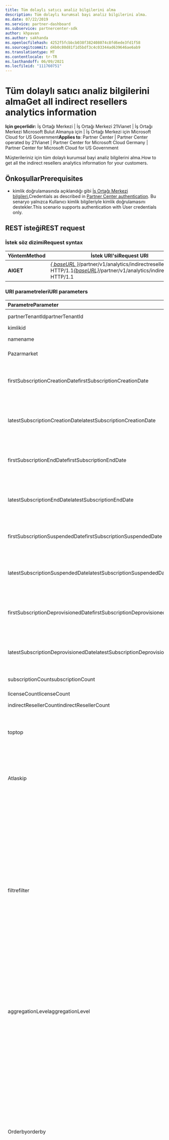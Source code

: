 ```yaml
---
title: Tüm dolaylı satıcı analiz bilgilerini alma
description: Tüm dolaylı kurumsal bayi analiz bilgilerini alma.
ms.date: 07/22/2019
ms.service: partner-dashboard
ms.subservice: partnercenter-sdk
author: khpavan
ms.author: sakhanda
ms.openlocfilehash: 4252f5fcbbcb038f382408074c8fd6ede3fd1f58
ms.sourcegitcommit: d4b0c80d81f1d5bdf3c4c03344ad639646ae6ab9
ms.translationtype: MT
ms.contentlocale: tr-TR
ms.lasthandoff: 06/09/2021
ms.locfileid: "111760751"
---
```

# <a name="get-all-indirect-resellers-analytics-information"></a><span data-ttu-id="bd54b-103">Tüm dolaylı satıcı analiz bilgilerini alma</span><span class="sxs-lookup"><span data-stu-id="bd54b-103">Get all indirect resellers analytics information</span></span>

<span data-ttu-id="bd54b-104">**Için geçerlidir:** İş Ortağı Merkezi | İş Ortağı Merkezi 21Vianet | İş Ortağı Merkezi Microsoft Bulut Almanya için | İş Ortağı Merkezi için Microsoft Cloud for US Government</span><span class="sxs-lookup"><span data-stu-id="bd54b-104">**Applies to**: Partner Center | Partner Center operated by 21Vianet | Partner Center for Microsoft Cloud Germany | Partner Center for Microsoft Cloud for US Government</span></span>

<span data-ttu-id="bd54b-105">Müşterileriniz için tüm dolaylı kurumsal bayi analiz bilgilerini alma.</span><span class="sxs-lookup"><span data-stu-id="bd54b-105">How to get all the indirect resellers analytics information for your customers.</span></span>

## <a name="prerequisites"></a><span data-ttu-id="bd54b-106">Önkoşullar</span><span class="sxs-lookup"><span data-stu-id="bd54b-106">Prerequisites</span></span>

- <span data-ttu-id="bd54b-107">kimlik doğrulamasında açıklandığı gibi [İş Ortağı Merkezi bilgileri.](partner-center-authentication.md)</span><span class="sxs-lookup"><span data-stu-id="bd54b-107">Credentials as described in [Partner Center authentication](partner-center-authentication.md).</span></span> <span data-ttu-id="bd54b-108">Bu senaryo yalnızca Kullanıcı kimlik bilgileriyle kimlik doğrulamasını destekler.</span><span class="sxs-lookup"><span data-stu-id="bd54b-108">This scenario supports authentication with User credentials only.</span></span>

## <a name="rest-request"></a><span data-ttu-id="bd54b-109">REST isteği</span><span class="sxs-lookup"><span data-stu-id="bd54b-109">REST request</span></span>

### <a name="request-syntax"></a><span data-ttu-id="bd54b-110">İstek söz dizimi</span><span class="sxs-lookup"><span data-stu-id="bd54b-110">Request syntax</span></span>

| <span data-ttu-id="bd54b-111">Yöntem</span><span class="sxs-lookup"><span data-stu-id="bd54b-111">Method</span></span>  | <span data-ttu-id="bd54b-112">İstek URI'si</span><span class="sxs-lookup"><span data-stu-id="bd54b-112">Request URI</span></span> |
|---------|-------------|
| <span data-ttu-id="bd54b-113">**Al**</span><span class="sxs-lookup"><span data-stu-id="bd54b-113">**GET**</span></span> | <span data-ttu-id="bd54b-114">[*\{ baseURL \}*](partner-center-rest-urls.md)/partner/v1/analytics/indirectresellers HTTP/1.1</span><span class="sxs-lookup"><span data-stu-id="bd54b-114">[*\{baseURL\}*](partner-center-rest-urls.md)/partner/v1/analytics/indirectresellers HTTP/1.1</span></span> |

### <a name="uri-parameters"></a><span data-ttu-id="bd54b-115">URI parametreleri</span><span class="sxs-lookup"><span data-stu-id="bd54b-115">URI parameters</span></span>

| <span data-ttu-id="bd54b-116">Parametre</span><span class="sxs-lookup"><span data-stu-id="bd54b-116">Parameter</span></span>                             | <span data-ttu-id="bd54b-117">Tür</span><span class="sxs-lookup"><span data-stu-id="bd54b-117">Type</span></span>     | <span data-ttu-id="bd54b-118">Açıklama</span><span class="sxs-lookup"><span data-stu-id="bd54b-118">Description</span></span>                              |
|:--------------------------------------|:---------|:-----------------------------------------|
| <span data-ttu-id="bd54b-119">partnerTenantId</span><span class="sxs-lookup"><span data-stu-id="bd54b-119">partnerTenantId</span></span>                       | <span data-ttu-id="bd54b-120">string</span><span class="sxs-lookup"><span data-stu-id="bd54b-120">string</span></span>   | <span data-ttu-id="bd54b-121">Dolaylı kurumsal bayi verilerini almak istediğiniz iş ortağının Kiracı Kimliği.</span><span class="sxs-lookup"><span data-stu-id="bd54b-121">The Tenant ID of the partner for which you want to retrieve indirect resellers data.</span></span> |
| <span data-ttu-id="bd54b-122">kimlik</span><span class="sxs-lookup"><span data-stu-id="bd54b-122">id</span></span>                                    | <span data-ttu-id="bd54b-123">string</span><span class="sxs-lookup"><span data-stu-id="bd54b-123">string</span></span>   | <span data-ttu-id="bd54b-124">Dolaylı kurumsal bayi kimliği</span><span class="sxs-lookup"><span data-stu-id="bd54b-124">Indirect reseller ID</span></span>                                                                 |
| <span data-ttu-id="bd54b-125">name</span><span class="sxs-lookup"><span data-stu-id="bd54b-125">name</span></span>                                  | <span data-ttu-id="bd54b-126">string</span><span class="sxs-lookup"><span data-stu-id="bd54b-126">string</span></span>   | <span data-ttu-id="bd54b-127">Dolaylı kurumsal bayi verilerini almak istediğiniz iş ortağının adı.</span><span class="sxs-lookup"><span data-stu-id="bd54b-127">The Name of the partner for which you want to retrieve indirect resellers data.</span></span>      |
| <span data-ttu-id="bd54b-128">Pazar</span><span class="sxs-lookup"><span data-stu-id="bd54b-128">market</span></span>                                | <span data-ttu-id="bd54b-129">string</span><span class="sxs-lookup"><span data-stu-id="bd54b-129">string</span></span>   | <span data-ttu-id="bd54b-130">Dolaylı kurumsal bayi verilerini almak istediğiniz iş ortağının Marketi.</span><span class="sxs-lookup"><span data-stu-id="bd54b-130">The Market of the partner for which you want to retrieve indirect resellers data.</span></span>    |
| <span data-ttu-id="bd54b-131">firstSubscriptionCreationDate</span><span class="sxs-lookup"><span data-stu-id="bd54b-131">firstSubscriptionCreationDate</span></span>         | <span data-ttu-id="bd54b-132">UTC tarih saat biçiminde dize</span><span class="sxs-lookup"><span data-stu-id="bd54b-132">string in UTC date time format</span></span>  | <span data-ttu-id="bd54b-133">Dolaylı kurumsal bayi verilerini almak istediğiniz ilk aboneliğin oluşturma tarihi.</span><span class="sxs-lookup"><span data-stu-id="bd54b-133">The creation date of the first subscription based on which you want to retrieve indirect resellers data.</span></span>  |
| <span data-ttu-id="bd54b-134">latestSubscriptionCreationDate</span><span class="sxs-lookup"><span data-stu-id="bd54b-134">latestSubscriptionCreationDate</span></span>        | <span data-ttu-id="bd54b-135">UTC tarih saat biçiminde dize</span><span class="sxs-lookup"><span data-stu-id="bd54b-135">string in UTC date time format</span></span>  | <span data-ttu-id="bd54b-136">En son aboneliğin oluşturma tarihi.</span><span class="sxs-lookup"><span data-stu-id="bd54b-136">The creation date of the latest subscription.</span></span>                 |
| <span data-ttu-id="bd54b-137">firstSubscriptionEndDate</span><span class="sxs-lookup"><span data-stu-id="bd54b-137">firstSubscriptionEndDate</span></span>              | <span data-ttu-id="bd54b-138">UTC tarih saat biçiminde dize</span><span class="sxs-lookup"><span data-stu-id="bd54b-138">string in UTC date time format</span></span>  | <span data-ttu-id="bd54b-139">Herhangi bir abonelik ilk kez sona erer.</span><span class="sxs-lookup"><span data-stu-id="bd54b-139">First time any subscription was ended.</span></span>                        |
| <span data-ttu-id="bd54b-140">latestSubscriptionEndDate</span><span class="sxs-lookup"><span data-stu-id="bd54b-140">latestSubscriptionEndDate</span></span>             | <span data-ttu-id="bd54b-141">UTC tarih saat biçiminde dize</span><span class="sxs-lookup"><span data-stu-id="bd54b-141">string in UTC date time format</span></span>  | <span data-ttu-id="bd54b-142">Herhangi bir aboneliğin son bitiş tarihi.</span><span class="sxs-lookup"><span data-stu-id="bd54b-142">Latest date when any subscription was ended.</span></span>                  |
| <span data-ttu-id="bd54b-143">firstSubscriptionSuspendedDate</span><span class="sxs-lookup"><span data-stu-id="bd54b-143">firstSubscriptionSuspendedDate</span></span>        | <span data-ttu-id="bd54b-144">UTC tarih saat dizesi</span><span class="sxs-lookup"><span data-stu-id="bd54b-144">string in UTC date time</span></span>         | <span data-ttu-id="bd54b-145">Herhangi bir abonelik ilk kez askıya alınmıştır.</span><span class="sxs-lookup"><span data-stu-id="bd54b-145">First time any subscription was suspended.</span></span>                    |
| <span data-ttu-id="bd54b-146">latestSubscriptionSuspendedDate</span><span class="sxs-lookup"><span data-stu-id="bd54b-146">latestSubscriptionSuspendedDate</span></span>       | <span data-ttu-id="bd54b-147">UTC tarih saat biçiminde dize</span><span class="sxs-lookup"><span data-stu-id="bd54b-147">string in UTC date time format</span></span>  | <span data-ttu-id="bd54b-148">Herhangi bir aboneliğin askıya alınarak son tarihi.</span><span class="sxs-lookup"><span data-stu-id="bd54b-148">Latest date when any subscription was suspended.</span></span>              |
| <span data-ttu-id="bd54b-149">firstSubscriptionDeprovisionedDate</span><span class="sxs-lookup"><span data-stu-id="bd54b-149">firstSubscriptionDeprovisionedDate</span></span>    | <span data-ttu-id="bd54b-150">UTC tarih saat biçiminde dize</span><span class="sxs-lookup"><span data-stu-id="bd54b-150">string in UTC date time format</span></span>  | <span data-ttu-id="bd54b-151">İlk kez bir aboneliğinvision'ları silindi.</span><span class="sxs-lookup"><span data-stu-id="bd54b-151">First time any subscription was deprovisioned.</span></span>                |
| <span data-ttu-id="bd54b-152">latestSubscriptionDeprovisionedDate</span><span class="sxs-lookup"><span data-stu-id="bd54b-152">latestSubscriptionDeprovisionedDate</span></span>   | <span data-ttu-id="bd54b-153">UTC tarih saat biçiminde dize</span><span class="sxs-lookup"><span data-stu-id="bd54b-153">string in UTC date time format</span></span>  | <span data-ttu-id="bd54b-154">Herhangi bir aboneliğin onaysız olduğu en son tarih.</span><span class="sxs-lookup"><span data-stu-id="bd54b-154">Latest date when any subscription was deprovisioned.</span></span>          |
| <span data-ttu-id="bd54b-155">subscriptionCount</span><span class="sxs-lookup"><span data-stu-id="bd54b-155">subscriptionCount</span></span>                     | <span data-ttu-id="bd54b-156">double</span><span class="sxs-lookup"><span data-stu-id="bd54b-156">double</span></span>   | <span data-ttu-id="bd54b-157">Eklenen tüm değerli kurumsal bayiler için abonelik sayısı</span><span class="sxs-lookup"><span data-stu-id="bd54b-157">Subscription count for all value added resellers</span></span>                                     |
| <span data-ttu-id="bd54b-158">licenseCount</span><span class="sxs-lookup"><span data-stu-id="bd54b-158">licenseCount</span></span>                          | <span data-ttu-id="bd54b-159">double</span><span class="sxs-lookup"><span data-stu-id="bd54b-159">double</span></span>   | <span data-ttu-id="bd54b-160">Eklenen tüm değerli kurumsal bayiler için lisans sayısı.</span><span class="sxs-lookup"><span data-stu-id="bd54b-160">License count for all value added resellers.</span></span>                                         |
| <span data-ttu-id="bd54b-161">indirectResellerCount</span><span class="sxs-lookup"><span data-stu-id="bd54b-161">indirectResellerCount</span></span>                 | <span data-ttu-id="bd54b-162">double</span><span class="sxs-lookup"><span data-stu-id="bd54b-162">double</span></span>   | <span data-ttu-id="bd54b-163">Dolaylı kurumsal bayi sayısı</span><span class="sxs-lookup"><span data-stu-id="bd54b-163">Indirect resellers count</span></span>                                                             |
|  <span data-ttu-id="bd54b-164">top</span><span class="sxs-lookup"><span data-stu-id="bd54b-164">top</span></span>                                  | <span data-ttu-id="bd54b-165">string</span><span class="sxs-lookup"><span data-stu-id="bd54b-165">string</span></span>   | <span data-ttu-id="bd54b-166">İstekte geri dönecek veri satırlarının sayısı.</span><span class="sxs-lookup"><span data-stu-id="bd54b-166">The number of rows of data to return in the request.</span></span> <span data-ttu-id="bd54b-167">Belirtilmezse en büyük değer ve varsayılan değer 10000'tir.</span><span class="sxs-lookup"><span data-stu-id="bd54b-167">The maximum value and the default value if not specified is 10000.</span></span> <span data-ttu-id="bd54b-168">Sorguda daha fazla satır varsa yanıt gövdesi, sonraki veri sayfasını talep etmek için kullanabileceğiniz bir sonraki bağlantı içerir.</span><span class="sxs-lookup"><span data-stu-id="bd54b-168">If there are more rows in the query, the response body includes a next link that you can use to request the next page of data.</span></span>  |
| <span data-ttu-id="bd54b-169">Atla</span><span class="sxs-lookup"><span data-stu-id="bd54b-169">skip</span></span>                                  | <span data-ttu-id="bd54b-170">int</span><span class="sxs-lookup"><span data-stu-id="bd54b-170">int</span></span>      | <span data-ttu-id="bd54b-171">Sorguda atlana satır sayısı.</span><span class="sxs-lookup"><span data-stu-id="bd54b-171">The number of rows to skip in the query.</span></span> <span data-ttu-id="bd54b-172">Büyük veri kümelerini sayfalara yapmak için bu parametreyi kullanın.</span><span class="sxs-lookup"><span data-stu-id="bd54b-172">Use this parameter to page through large data sets.</span></span> <span data-ttu-id="bd54b-173">Örneğin, **`top=10000 and skip=0`** verilerin ilk 10000 satırı alınır, sonraki 10000 satır veri alınır ve **`top=10000 and skip=10000`** bu şekilde devam ediyor.</span><span class="sxs-lookup"><span data-stu-id="bd54b-173">For example, **`top=10000 and skip=0`** retrieves the first 10000 rows of data, **`top=10000 and skip=10000`** retrieves the next 10000 rows of data, and so on.</span></span>              |
| <span data-ttu-id="bd54b-174">filtre</span><span class="sxs-lookup"><span data-stu-id="bd54b-174">filter</span></span>                                | <span data-ttu-id="bd54b-175">string</span><span class="sxs-lookup"><span data-stu-id="bd54b-175">string</span></span>   | <span data-ttu-id="bd54b-176">*İsteğin* filtre parametresi, yanıtta satırları filtreleen bir veya daha fazla deyim içerir.</span><span class="sxs-lookup"><span data-stu-id="bd54b-176">The *filter* parameter of the request contains one or more statements that filter the rows in the response.</span></span> <span data-ttu-id="bd54b-177">Her deyim, veya işleçleriyle ilişkili bir alan ve değer içerir ve **`eq`** **`ne`** deyimleri veya kullanılarak bir **`and`** araya **`or`** olabilir.</span><span class="sxs-lookup"><span data-stu-id="bd54b-177">Each statement contains a field and value that are associated with the **`eq`** or **`ne`** operators, and statements can be combined using **`and`** or **`or`**.</span></span> <span data-ttu-id="bd54b-178">Aşağıdaki alanları belirtebilirsiniz:</span><span class="sxs-lookup"><span data-stu-id="bd54b-178">You can specify the following fields:</span></span><br/><br/>     <span data-ttu-id="bd54b-179">*partnerTenantId*</span><span class="sxs-lookup"><span data-stu-id="bd54b-179">*partnerTenantId*</span></span><br/> <span data-ttu-id="bd54b-180">*id*</span><span class="sxs-lookup"><span data-stu-id="bd54b-180">*id*</span></span><br/> <span data-ttu-id="bd54b-181">*Ad*</span><span class="sxs-lookup"><span data-stu-id="bd54b-181">*Name*</span></span><br/>                <span data-ttu-id="bd54b-182">*Pazar*</span><span class="sxs-lookup"><span data-stu-id="bd54b-182">*market*</span></span><br/> <span data-ttu-id="bd54b-183">*firstSubscriptionCreationDate*</span><span class="sxs-lookup"><span data-stu-id="bd54b-183">*firstSubscriptionCreationDate*</span></span><br/> <span data-ttu-id="bd54b-184">*latestSubscriptionCreationDate*</span><span class="sxs-lookup"><span data-stu-id="bd54b-184">*latestSubscriptionCreationDate*</span></span><br/>                <span data-ttu-id="bd54b-185">*firstSubscriptionEndDate*</span><span class="sxs-lookup"><span data-stu-id="bd54b-185">*firstSubscriptionEndDate*</span></span><br/>                <span data-ttu-id="bd54b-186">*latestSubscriptionEndDate*</span><span class="sxs-lookup"><span data-stu-id="bd54b-186">*latestSubscriptionEndDate*</span></span><br/>                <span data-ttu-id="bd54b-187">*firstSubscriptionSuspendedDate*</span><span class="sxs-lookup"><span data-stu-id="bd54b-187">*firstSubscriptionSuspendedDate*</span></span><br/>                <span data-ttu-id="bd54b-188">*latestSubscriptionSuspendedDate*</span><span class="sxs-lookup"><span data-stu-id="bd54b-188">*latestSubscriptionSuspendedDate*</span></span><br/>                <span data-ttu-id="bd54b-189">*firstSubscriptionDeprovisionedDate*</span><span class="sxs-lookup"><span data-stu-id="bd54b-189">*firstSubscriptionDeprovisionedDate*</span></span><br/>                <span data-ttu-id="bd54b-190">*latestSubscriptionDeprovisionedDate*</span><span class="sxs-lookup"><span data-stu-id="bd54b-190">*latestSubscriptionDeprovisionedDate*</span></span><br/><br/>         <span data-ttu-id="bd54b-191">**Örnek:**</span><span class="sxs-lookup"><span data-stu-id="bd54b-191">**Example:**</span></span><br/>              `.../indirectresellers?filter=market eq 'US'`<br/><br/>            <span data-ttu-id="bd54b-192">**Örnek:**</span><span class="sxs-lookup"><span data-stu-id="bd54b-192">**Example:**</span></span><br/>                `.../indirectresellers?filter=market eq 'US' or (firstSubscriptionCreationDate le cast('2018-01-01',Edm.DateTimeOffset) and firstSubscriptionCreationDate le cast('2018-04-01',Edm.DateTimeOffset))` |              
| <span data-ttu-id="bd54b-193">aggregationLevel</span><span class="sxs-lookup"><span data-stu-id="bd54b-193">aggregationLevel</span></span>                     | <span data-ttu-id="bd54b-194">string</span><span class="sxs-lookup"><span data-stu-id="bd54b-194">string</span></span>    | <span data-ttu-id="bd54b-195">Toplama verilerini almak için zaman aralığını belirtir.</span><span class="sxs-lookup"><span data-stu-id="bd54b-195">Specifies the time range for which to retrieve aggregate data.</span></span> <span data-ttu-id="bd54b-196">Şu dizelerden biri olabilir: &quot; &quot; gün, &quot; hafta veya &quot; &quot; &quot; ay.</span><span class="sxs-lookup"><span data-stu-id="bd54b-196">Can be one of the following strings: &quot;day&quot;, &quot;week&quot;, or &quot;month&quot;.</span></span> <span data-ttu-id="bd54b-197">Belirtilmezse, varsayılan gün &quot; &quot; olur.</span><span class="sxs-lookup"><span data-stu-id="bd54b-197">If unspecified, the default is &quot;day&quot;.</span></span><br/><br/>                                 <span data-ttu-id="bd54b-198">`aggregationLevel` olmadan `aggregationLevel` desteklenmiyor.</span><span class="sxs-lookup"><span data-stu-id="bd54b-198">`aggregationLevel` isn't supported without a `aggregationLevel`.</span></span> <span data-ttu-id="bd54b-199">`aggregationLevel` , içinde mevcut **olan tüm tarih** alanlara uygulanır `aggregationLevel`</span><span class="sxs-lookup"><span data-stu-id="bd54b-199">`aggregationLevel` applies to all **datefields** present in the `aggregationLevel`</span></span>                         |
| <span data-ttu-id="bd54b-200">Orderby</span><span class="sxs-lookup"><span data-stu-id="bd54b-200">orderby</span></span>                              | <span data-ttu-id="bd54b-201">string</span><span class="sxs-lookup"><span data-stu-id="bd54b-201">string</span></span>    | <span data-ttu-id="bd54b-202">Her yükleme için sonuç veri değerlerini sipariş alan bir deyim.</span><span class="sxs-lookup"><span data-stu-id="bd54b-202">A statement that orders the result data values for each install.</span></span> <span data-ttu-id="bd54b-203">Söz dizimi `...&orderby=field[order],field [order],...` şeklindedir.</span><span class="sxs-lookup"><span data-stu-id="bd54b-203">The syntax is `...&orderby=field[order],field [order],...`.</span></span> <span data-ttu-id="bd54b-204">alan parametresi aşağıdaki dizelerden biri olabilir:</span><span class="sxs-lookup"><span data-stu-id="bd54b-204">The field parameter can be one of the following strings:</span></span><br/><br/>                <span data-ttu-id="bd54b-205">&quot;partnerTenantId&quot;</span><span class="sxs-lookup"><span data-stu-id="bd54b-205">&quot;partnerTenantId&quot;</span></span><br/>                <span data-ttu-id="bd54b-206">&quot;id&quot;</span><span class="sxs-lookup"><span data-stu-id="bd54b-206">&quot;id&quot;</span></span><br/>                <span data-ttu-id="bd54b-207">&quot;Adı&quot;</span><span class="sxs-lookup"><span data-stu-id="bd54b-207">&quot;name&quot;</span></span><br/>                <span data-ttu-id="bd54b-208">&quot;Pazar&quot;</span><span class="sxs-lookup"><span data-stu-id="bd54b-208">&quot;market&quot;</span></span><br/>                <span data-ttu-id="bd54b-209">&quot;firstSubscriptionCreationDate&quot;</span><span class="sxs-lookup"><span data-stu-id="bd54b-209">&quot;firstSubscriptionCreationDate&quot;</span></span><br/>               <span data-ttu-id="bd54b-210">&quot;latestSubscriptionCreationDate&quot;</span><span class="sxs-lookup"><span data-stu-id="bd54b-210">&quot;latestSubscriptionCreationDate&quot;</span></span><br/>                <span data-ttu-id="bd54b-211">&quot;firstSubscriptionEndDate&quot;</span><span class="sxs-lookup"><span data-stu-id="bd54b-211">&quot;firstSubscriptionEndDate&quot;</span></span><br/>               <span data-ttu-id="bd54b-212">&quot;latestSubscriptionEndDate&quot;</span><span class="sxs-lookup"><span data-stu-id="bd54b-212">&quot;latestSubscriptionEndDate&quot;</span></span><br/>                <span data-ttu-id="bd54b-213">&quot;firstSubscriptionSuspendedDate&quot;</span><span class="sxs-lookup"><span data-stu-id="bd54b-213">&quot;firstSubscriptionSuspendedDate&quot;</span></span><br/>                <span data-ttu-id="bd54b-214">&quot;latestSubscriptionSuspendedDate&quot;</span><span class="sxs-lookup"><span data-stu-id="bd54b-214">&quot;latestSubscriptionSuspendedDate&quot;</span></span><br/>               <span data-ttu-id="bd54b-215">&quot;firstSubscriptionDeprovisionedDate&quot;</span><span class="sxs-lookup"><span data-stu-id="bd54b-215">&quot;firstSubscriptionDeprovisionedDate&quot;</span></span><br/>                <span data-ttu-id="bd54b-216">&quot;latestSubscriptionDeprovisionedDate&quot;</span><span class="sxs-lookup"><span data-stu-id="bd54b-216">&quot;latestSubscriptionDeprovisionedDate&quot;</span></span><br/>                <span data-ttu-id="bd54b-217">&quot;subscriptionCount&quot;</span><span class="sxs-lookup"><span data-stu-id="bd54b-217">&quot;subscriptionCount&quot;</span></span><br/>                <span data-ttu-id="bd54b-218">&quot;licenseCount&quot;</span><span class="sxs-lookup"><span data-stu-id="bd54b-218">&quot;licenseCount&quot;</span></span><br/><br/>   <span data-ttu-id="bd54b-219">Order *parametresi* isteğe bağlıdır ve her alan için artan veya azalan düzen belirtmek için veya `asc` `desc` olabilir.</span><span class="sxs-lookup"><span data-stu-id="bd54b-219">The *order* parameter is optional, and can be `asc` or `desc`; to specify ascending or descending order for each field.</span></span> <span data-ttu-id="bd54b-220">Varsayılan değer: `asc`.</span><span class="sxs-lookup"><span data-stu-id="bd54b-220">The default is `asc`.</span></span><br/><br/>    <span data-ttu-id="bd54b-221">**Örnek:**</span><span class="sxs-lookup"><span data-stu-id="bd54b-221">**Example:**</span></span><br/>                `...&orderby=market,subscriptionCount`                                       |                   
| <span data-ttu-id="bd54b-222">Groupby</span><span class="sxs-lookup"><span data-stu-id="bd54b-222">groupby</span></span>                              | <span data-ttu-id="bd54b-223">string</span><span class="sxs-lookup"><span data-stu-id="bd54b-223">string</span></span>    | <span data-ttu-id="bd54b-224">Yalnızca belirtilen alanlara veri toplaması uygulanan bir deyim.</span><span class="sxs-lookup"><span data-stu-id="bd54b-224">A statement that applies data aggregation only to the specified fields.</span></span> <span data-ttu-id="bd54b-225">Aşağıdaki alanları belirtebilirsiniz:</span><span class="sxs-lookup"><span data-stu-id="bd54b-225">You can specify the following fields:</span></span><br/><br/>         <span data-ttu-id="bd54b-226">*partnerTenantId*</span><span class="sxs-lookup"><span data-stu-id="bd54b-226">*partnerTenantId*</span></span><br/>    <span data-ttu-id="bd54b-227">*id*</span><span class="sxs-lookup"><span data-stu-id="bd54b-227">*id*</span></span><br/>               <span data-ttu-id="bd54b-228">*Ad*</span><span class="sxs-lookup"><span data-stu-id="bd54b-228">*Name*</span></span><br/>                <span data-ttu-id="bd54b-229">*Pazar*</span><span class="sxs-lookup"><span data-stu-id="bd54b-229">*market*</span></span><br/>                <span data-ttu-id="bd54b-230">*firstSubscriptionCreationDate*</span><span class="sxs-lookup"><span data-stu-id="bd54b-230">*firstSubscriptionCreationDate*</span></span><br/>                <span data-ttu-id="bd54b-231">*latestSubscriptionCreationDate*</span><span class="sxs-lookup"><span data-stu-id="bd54b-231">*latestSubscriptionCreationDate*</span></span><br/>                <span data-ttu-id="bd54b-232">*firstSubscriptionEndDate*</span><span class="sxs-lookup"><span data-stu-id="bd54b-232">*firstSubscriptionEndDate*</span></span><br/>                <span data-ttu-id="bd54b-233">*latestSubscriptionEndDate*</span><span class="sxs-lookup"><span data-stu-id="bd54b-233">*latestSubscriptionEndDate*</span></span><br/>                <span data-ttu-id="bd54b-234">*firstSubscriptionSuspendedDate*</span><span class="sxs-lookup"><span data-stu-id="bd54b-234">*firstSubscriptionSuspendedDate*</span></span><br/>                <span data-ttu-id="bd54b-235">*latestSubscriptionSuspendedDate*</span><span class="sxs-lookup"><span data-stu-id="bd54b-235">*latestSubscriptionSuspendedDate*</span></span><br/>                <span data-ttu-id="bd54b-236">*firstSubscriptionDeprovisionedDate*</span><span class="sxs-lookup"><span data-stu-id="bd54b-236">*firstSubscriptionDeprovisionedDate*</span></span><br/>                <span data-ttu-id="bd54b-237">*latestSubscriptionDeprovisionedDate*</span><span class="sxs-lookup"><span data-stu-id="bd54b-237">*latestSubscriptionDeprovisionedDate*</span></span><br/><br/>                 <span data-ttu-id="bd54b-238">Döndürülen veri satırları yan tümcesinde belirtilen `groupby` alanları ve aşağıdaki alanları içerir:</span><span class="sxs-lookup"><span data-stu-id="bd54b-238">The data rows returned contain the fields specified in the `groupby` clause, and the following fields:</span></span><br/><br/>            <span data-ttu-id="bd54b-239">*indirectResellerCount*</span><span class="sxs-lookup"><span data-stu-id="bd54b-239">*indirectResellerCount*</span></span><br/>                <span data-ttu-id="bd54b-240">*licenseCount*</span><span class="sxs-lookup"><span data-stu-id="bd54b-240">*licenseCount*</span></span><br/>                <span data-ttu-id="bd54b-241">*subscriptionCount*</span><span class="sxs-lookup"><span data-stu-id="bd54b-241">*subscriptionCount*</span></span><br/><br/>            <span data-ttu-id="bd54b-242">`groupby`parametresiyle `aggregationLevel` birlikte kullanılabilir.</span><span class="sxs-lookup"><span data-stu-id="bd54b-242">The `groupby` parameter can be used with the `aggregationLevel` parameter.</span></span><br/><br/>            <span data-ttu-id="bd54b-243">**Örnek:**</span><span class="sxs-lookup"><span data-stu-id="bd54b-243">**Example:**</span></span></br>               `...&groupby=ageGroup,market&aggregationLevel=week`                         |

### <a name="request-headers"></a><span data-ttu-id="bd54b-244">İstek üst bilgileri</span><span class="sxs-lookup"><span data-stu-id="bd54b-244">Request headers</span></span>

<span data-ttu-id="bd54b-245">Daha fazla bilgi için [bkz. İş Ortağı Merkezi REST üst bilgileri.](headers.md)</span><span class="sxs-lookup"><span data-stu-id="bd54b-245">For more information, see [Partner Center REST headers](headers.md).</span></span>

### <a name="request-body"></a><span data-ttu-id="bd54b-246">İstek gövdesi</span><span class="sxs-lookup"><span data-stu-id="bd54b-246">Request body</span></span>

<span data-ttu-id="bd54b-247">Yok.</span><span class="sxs-lookup"><span data-stu-id="bd54b-247">None.</span></span>

### <a name="request-example"></a><span data-ttu-id="bd54b-248">İstek örneği</span><span class="sxs-lookup"><span data-stu-id="bd54b-248">Request example</span></span>

```http
GET https://api.partnercenter.microsoft.com/partner/v1/analytics/indirectresellers HTTP 1.1
Authorization: Bearer <token>
Accept: application/json
Content-Type: application/json
Content-Length: 0
```

## <a name="rest-response"></a><span data-ttu-id="bd54b-249">REST yanıtı</span><span class="sxs-lookup"><span data-stu-id="bd54b-249">REST response</span></span>

<span data-ttu-id="bd54b-250">Başarılı olursa, yanıt gövdesi dolaylı kurumsal bayi [kaynaklarının bir koleksiyonunu](partner-center-analytics-resources.md#csp-program-indirect-resellers-analytics) içerir.</span><span class="sxs-lookup"><span data-stu-id="bd54b-250">If successful, the response body contains a collection of [indirect resellers](partner-center-analytics-resources.md#csp-program-indirect-resellers-analytics) resources.</span></span>

### <a name="response-success-and-error-codes"></a><span data-ttu-id="bd54b-251">Yanıt başarı ve hata kodları</span><span class="sxs-lookup"><span data-stu-id="bd54b-251">Response success and error codes</span></span>

<span data-ttu-id="bd54b-252">Her yanıt, başarılı veya başarısız olduğunu belirten bir HTTP durum kodu ve ek hata ayıklama bilgileriyle birlikte gelir.</span><span class="sxs-lookup"><span data-stu-id="bd54b-252">Each response comes with an HTTP status code that indicates success or failure and additional debugging information.</span></span> <span data-ttu-id="bd54b-253">Bu kodu, hata türünü ve ek parametreleri okumak için bir ağ izleme aracı kullanın.</span><span class="sxs-lookup"><span data-stu-id="bd54b-253">Use a network trace tool to read this code, error type, and additional parameters.</span></span> <span data-ttu-id="bd54b-254">Tam liste için bkz. [Hata Kodları.](error-codes.md)</span><span class="sxs-lookup"><span data-stu-id="bd54b-254">For the full list, see [Error Codes](error-codes.md).</span></span>

### <a name="response-example"></a><span data-ttu-id="bd54b-255">Yanıt örneği</span><span class="sxs-lookup"><span data-stu-id="bd54b-255">Response example</span></span>

```http
{
    "partnerTenantId": "AAAAAAAA-BBBB-CCCC-DDDD-EEEEEEEEEEEE",
    "id": "1111111",
    "name": "RESELLER NAME",
    "market": "US",
    "firstSubscriptionCreationDate": "2016-10-18T19:16:25.107",
    "latestSubscriptionCreationDate": "2016-10-18T19:16:25.107",
    "firstSubscriptionEndDate": "2018-11-07T00:00:00",
    "latestSubscriptionEndDate": "2018-11-07T00:00:00",
    "firstSubscriptionSuspendedDate": "0001-01-01T00:00:00",
    "latestSubscriptionSuspendedDate": "0001-01-01T00:00:00",
    "firstSubscriptionDeprovisionedDate": "0001-01-01T00:00:00",
    "latestSubscriptionDeprovisionedEndDate": "0001-01-01T00:00:00",
    "subscriptionCount": 10,
    "licenseCount": 20
}
```

## <a name="see-also"></a><span data-ttu-id="bd54b-256">Ayrıca bkz.</span><span class="sxs-lookup"><span data-stu-id="bd54b-256">See also</span></span>

- [<span data-ttu-id="bd54b-257">İş Ortağı Merkezi Analizi - Kaynaklar</span><span class="sxs-lookup"><span data-stu-id="bd54b-257">Partner Center Analytics - Resources</span></span>](partner-center-analytics-resources.md)
